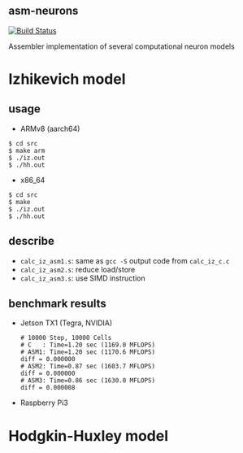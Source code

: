 asm-neurons
---

[![Build Status](https://travis-ci.org/DaisukeMiyamoto/asm-neurons.svg?branch=master)](https://travis-ci.org/DaisukeMiyamoto/asm-neurons)

Assembler implementation of several computational neuron models

# Izhikevich model

## usage

- ARMv8 (aarch64)
```
$ cd src
$ make arm
$ ./iz.out 
$ ./hh.out
```

- x86_64
```
$ cd src
$ make
$ ./iz.out
$ ./hh.out
```

## describe
- `calc_iz_asm1.s`: same as `gcc -S` output code from `calc_iz_c.c`
- `calc_iz_asm2.s`: reduce load/store
- `calc_iz_asm3.s`: use SIMD instruction

## benchmark results
- Jetson TX1 (Tegra, NVIDIA)
    ```
    # 10000 Step, 10000 Cells
    # C   : Time=1.20 sec (1169.0 MFLOPS)
    # ASM1: Time=1.20 sec (1170.6 MFLOPS)
    diff = 0.000000
    # ASM2: Time=0.87 sec (1603.7 MFLOPS)
    diff = 0.000000
    # ASM3: Time=0.86 sec (1630.0 MFLOPS)
    diff = 0.000008
    ```
- Raspberry Pi3


# Hodgkin-Huxley model

